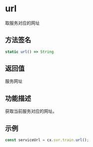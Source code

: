 # url

取服务对应的网址

## 方法签名
```typescript
static url() => String
```

## 返回值
服务网址

## 功能描述
获取当前服务对应的网址。

## 示例
```typescript
const serviceUrl = cx.svr.train.url();
``` 